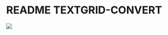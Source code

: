 # README TEXTGRID-CONVERT

![](https://github.com/patrickschu/textgrid-convert/workflows/.github/workflows/pythonpackage.yml/badge.svg)
